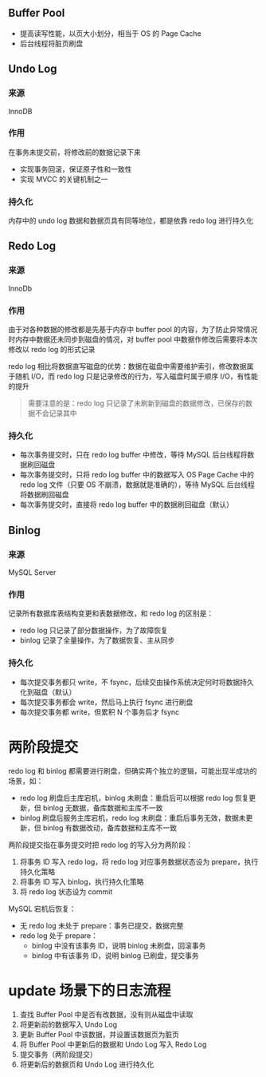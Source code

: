 ## Buffer Pool

* 提高读写性能，以页大小划分，相当于 OS 的 Page Cache
* 后台线程将脏页刷盘
## Undo Log

### 来源

InnoDB
### 作用

在事务未提交前，将修改前的数据记录下来
* 实现事务回滚，保证原子性和一致性
* 实现 MVCC 的关键机制之一

### 持久化

内存中的 undo log 数据和数据页具有同等地位，都是依靠 redo log 进行持久化

## Redo Log

### 来源

InnoDb
### 作用

由于对各种数据的修改都是先基于内存中 buffer pool 的内容，为了防止异常情况时内存中数据还未同步到磁盘的情况，对 buffer pool 中数据作修改后需要将本次修改以 redo log 的形式记录

redo log 相比将数据直写磁盘的优势：数据在磁盘中需要维护索引，修改数据属于随机 I/O，而 redo log 只是记录修改的行为，写入磁盘时属于顺序 I/O，有性能的提升

> 需要注意的是：redo log 只记录了未刷新到磁盘的数据修改，已保存的数据不会记录其中

### 持久化

* 每次事务提交时，只在 redo log buffer 中修改，等待 MySQL 后台线程将数据刷回磁盘
* 每次事务提交时，只将 redo log buffer 中的数据写入 OS Page Cache 中的 redo log 文件（只要 OS 不崩溃，数据就是准确的），等待 MySQL 后台线程将数据刷回磁盘
* 每次事务提交时，直接将 redo log buffer 中的数据刷回磁盘（默认）

## Binlog

### 来源

MySQL Server
### 作用

记录所有数据库表结构变更和表数据修改，和 redo log 的区别是：
* redo log 只记录了部分数据操作，为了故障恢复
* binlog 记录了全量操作，为了数据恢复、主从同步

### 持久化

- 每次提交事务都只 write，不 fsync，后续交由操作系统决定何时将数据持久化到磁盘（默认）
- 每次提交事务都会 write，然后马上执行 fsync 进行刷盘
- 每次提交事务都 write，但累积 N 个事务后才 fsync

# 两阶段提交

redo log 和 binlog 都需要进行刷盘，但确实两个独立的逻辑，可能出现半成功的场景，如：

* redo log 刷盘后主库宕机，binlog 未刷盘：重启后可以根据 redo log 恢复更新，但 binlog 无数据，备库数据和主库不一致
* binlog 刷盘后服务主库宕机，redo log 未刷盘：重启后事务无效，数据未更新，但 binlog 有数据改动，备库数据和主库不一致

两阶段提交指在事务提交时把 redo log 的写入分为两阶段：

1. 将事务 ID 写入 redo log，将 redo log 对应事务数据状态设为 prepare，执行持久化策略
2. 将事务 ID 写入 binlog，执行持久化策略
3. 将 redo log 状态设为 commit

MySQL 宕机后恢复：

* 无 redo log 未处于 prepare：事务已提交，数据完整
* redo log 处于 prepare：
	* binlog 中没有该事务 ID，说明 binlog 未刷盘，回滚事务
	* binlog 中有该事务 ID，说明 binlog 已刷盘，提交事务

# update 场景下的日志流程

1. 查找 Buffer Pool 中是否有改数据，没有则从磁盘中读取
2. 将更新前的数据写入 Undo Log
3. 更新 Buffer Pool 中该数据，并设置该数据页为脏页
4. 将 Buffer Pool 中更新后的数据和 Undo Log 写入 Redo Log
5. 提交事务（两阶段提交）
6. 将更新后的数据页和 Undo Log 进行持久化
